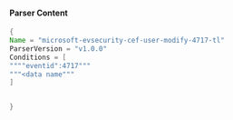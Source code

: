 #### Parser Content
```Java
{
Name = "microsoft-evsecurity-cef-user-modify-4717-tl"
ParserVersion = "v1.0.0"
Conditions = [
""""eventid":4717"""
"""<data name"""
]


}
```